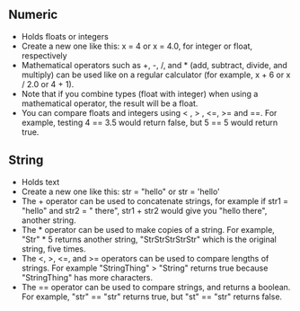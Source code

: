 Numeric
-----------
* Holds floats or integers
* Create a new one like this: x = 4 or x = 4.0, for integer or float, respectively
* Mathematical operators such as +, -, /, and * (add, subtract, divide, and multiply) can be used like on a regular calculator (for example, x + 6 or x / 2.0 or 4 + 1).
* Note that if you combine types (float with integer) when using a mathematical operator, the result will be a float.
* You can compare floats and integers using < , > , <=, >= and ==. For example, testing 4 == 3.5 would return false, but 5 == 5 would return true.

String
-----------

* Holds text
* Create a new one like this: str = "hello" or str = 'hello'
* The + operator can be used to concatenate strings, for example if str1 = "hello" and str2 = " there", str1 + str2 would give you "hello there", another string.
* The * operator can be used to make copies of a string. For example, "Str" * 5 returns another string, "StrStrStrStrStr" which is the original string, five times.
* The <, >, <=, and >= operators can be used to compare lengths of strings. For example "StringThing" > "String" returns true because "StringThing" has more characters.
* The == operator can be used to compare strings, and returns a boolean. For example, "str" == "str" returns true, but "st" == "str" returns false.

